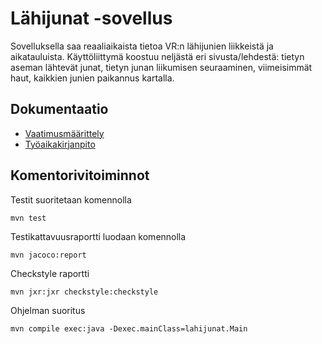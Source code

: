 # Lähijunat -sovellus

Sovelluksella saa reaaliaikaista tietoa VR:n lähijunien liikkeistä ja aikatauluista. Käyttöliittymä koostuu neljästä eri sivusta/lehdestä: tietyn aseman lähtevät junat, tietyn junan liikumisen seuraaminen, viimeisimmät haut, kaikkien junien paikannus kartalla.

## Dokumentaatio

* [Vaatimusmäärittely](https://github.com/vuorenkoski/ot-harjoitustyo/blob/master/Lahijunat/dokumentaatio/vaatimusmaarittely.md)
* [Työaikakirjanpito](https://github.com/vuorenkoski/ot-harjoitustyo/blob/master/Lahijunat/dokumentaatio/tyoaikakirjanpito.md)

## Komentorivitoiminnot

Testit suoritetaan komennolla

```
mvn test
```

Testikattavuusraportti luodaan komennolla

```
mvn jacoco:report
```

Checkstyle raportti

```
mvn jxr:jxr checkstyle:checkstyle
```

Ohjelman suoritus

```
mvn compile exec:java -Dexec.mainClass=lahijunat.Main
```
